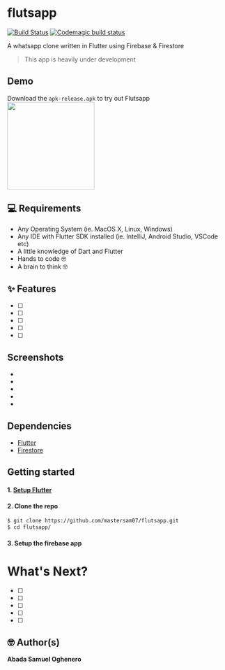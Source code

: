 # flutsapp
[![Build Status](https://travis-ci.com/Mastersam07/flutsapp.svg?branch=master)](https://travis-ci.com/Mastersam07/flutsapp)
[![Codemagic build status](https://api.codemagic.io/apps/5e7070fd6e13eb3aa4d3ecf1/5e7070fd6e13eb3aa4d3ecf0/status_badge.svg)](https://codemagic.io/apps/5e7070fd6e13eb3aa4d3ecf1/5e7070fd6e13eb3aa4d3ecf0/latest_build)

A whatsapp clone written in Flutter using Firebase & Firestore

> This app is heavily under development
>
>

## Demo
Download the `apk-release.apk` to try out Flutsapp
<br>
<a href="https://github.com/mastersam07/flutsapp/raw/master/app-release.apk"><img src="https://playerzon.com/asset/download.png" width="200"></img></a>
<br>

## 💻 Requirements
* Any Operating System (ie. MacOS X, Linux, Windows)
* Any IDE with Flutter SDK installed (ie. IntelliJ, Android Studio, VSCode etc)
* A little knowledge of Dart and Flutter
* Hands to code 🤓
* A brain to think 🤓

## ✨ Features
- [ ]
- [ ]
- [ ]
- [ ]
- [ ]


## Screenshots
*
*
*
*
*

## Dependencies
* [Flutter](https://flutter.dev/)
* [Firestore](https://github.com/flutter/plugins/tree/master/packages/cloud_firestore)

## Getting started

#### 1. [Setup Flutter](https://flutter.dev/docs/get-started/install)

#### 2. Clone the repo

```sh
$ git clone https://github.com/mastersam07/flutsapp.git
$ cd flutsapp/
```

#### 3. Setup the firebase app


# What's Next?
 - [ ]
 - [ ]
 - [ ]
 - [ ]
 - [ ]
 
## 🤓 Author(s)
**Abada Samuel Oghenero**
